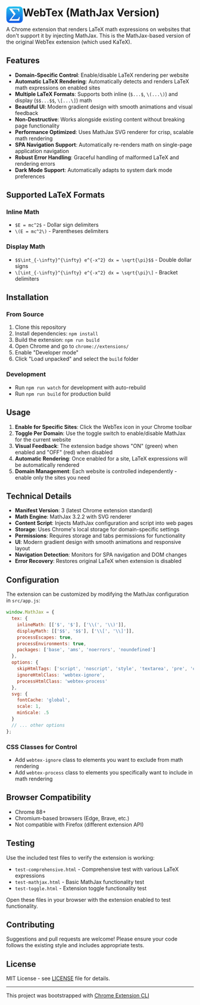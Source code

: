 # <img src="public/icons/icon_48.png" width="45" align="left"> WebTex (MathJax Version)

A Chrome extension that renders LaTeX math expressions on websites that don't support it by injecting MathJax. This is the MathJax-based version of the original WebTex extension (which used KaTeX).

## Features

- **Domain-Specific Control**: Enable/disable LaTeX rendering per website
- **Automatic LaTeX Rendering**: Automatically detects and renders LaTeX math expressions on enabled sites
- **Multiple LaTeX Formats**: Supports both inline (`$...$`, `\(...\)`) and display (`$$...$$`, `\[...\]`) math
- **Beautiful UI**: Modern gradient design with smooth animations and visual feedback
- **Non-Destructive**: Works alongside existing content without breaking page functionality
- **Performance Optimized**: Uses MathJax SVG renderer for crisp, scalable math rendering
- **SPA Navigation Support**: Automatically re-renders math on single-page application navigation
- **Robust Error Handling**: Graceful handling of malformed LaTeX and rendering errors
- **Dark Mode Support**: Automatically adapts to system dark mode preferences

## Supported LaTeX Formats

### Inline Math
- `$E = mc^2$` - Dollar sign delimiters
- `\(E = mc^2\)` - Parentheses delimiters

### Display Math
- `$$\int_{-\infty}^{\infty} e^{-x^2} dx = \sqrt{\pi}$$` - Double dollar signs
- `\[\int_{-\infty}^{\infty} e^{-x^2} dx = \sqrt{\pi}\]` - Bracket delimiters

## Installation

### From Source
1. Clone this repository
2. Install dependencies: `npm install`
3. Build the extension: `npm run build`
4. Open Chrome and go to `chrome://extensions/`
5. Enable "Developer mode"
6. Click "Load unpacked" and select the `build` folder

### Development
- Run `npm run watch` for development with auto-rebuild
- Run `npm run build` for production build

## Usage

1. **Enable for Specific Sites**: Click the WebTex icon in your Chrome toolbar
2. **Toggle Per Domain**: Use the toggle switch to enable/disable MathJax for the current website
3. **Visual Feedback**: The extension badge shows "ON" (green) when enabled and "OFF" (red) when disabled
4. **Automatic Rendering**: Once enabled for a site, LaTeX expressions will be automatically rendered
5. **Domain Management**: Each website is controlled independently - enable only the sites you need

## Technical Details

- **Manifest Version**: 3 (latest Chrome extension standard)
- **Math Engine**: MathJax 3.2.2 with SVG renderer
- **Content Script**: Injects MathJax configuration and script into web pages
- **Storage**: Uses Chrome's local storage for domain-specific settings
- **Permissions**: Requires storage and tabs permissions for functionality
- **UI**: Modern gradient design with smooth animations and responsive layout
- **Navigation Detection**: Monitors for SPA navigation and DOM changes
- **Error Recovery**: Restores original LaTeX when extension is disabled

## Configuration

The extension can be customized by modifying the MathJax configuration in `src/app.js`:

```javascript
window.MathJax = {
  tex: {
    inlineMath: [['$', '$'], ['\\(', '\\)']],
    displayMath: [['$$', '$$'], ['\\[', '\\]']],
    processEscapes: true,
    processEnvironments: true,
    packages: ['base', 'ams', 'noerrors', 'noundefined']
  },
  options: {
    skipHtmlTags: ['script', 'noscript', 'style', 'textarea', 'pre', 'code'],
    ignoreHtmlClass: 'webtex-ignore',
    processHtmlClass: 'webtex-process'
  },
  svg: {
    fontCache: 'global',
    scale: 1,
    minScale: .5
  }
  // ... other options
};
```

### CSS Classes for Control

- Add `webtex-ignore` class to elements you want to exclude from math rendering
- Add `webtex-process` class to elements you specifically want to include in math rendering

## Browser Compatibility

- Chrome 88+
- Chromium-based browsers (Edge, Brave, etc.)
- Not compatible with Firefox (different extension API)

## Testing

Use the included test files to verify the extension is working:

- `test-comprehensive.html` - Comprehensive test with various LaTeX expressions
- `test-mathjax.html` - Basic MathJax functionality test
- `test-toggle.html` - Extension toggle functionality test

Open these files in your browser with the extension enabled to test functionality.

## Contributing

Suggestions and pull requests are welcome! Please ensure your code follows the existing style and includes appropriate tests.

## License

MIT License - see [LICENSE](LICENSE) file for details.

---

This project was bootstrapped with [Chrome Extension CLI](https://github.com/dutiyesh/chrome-extension-cli)

